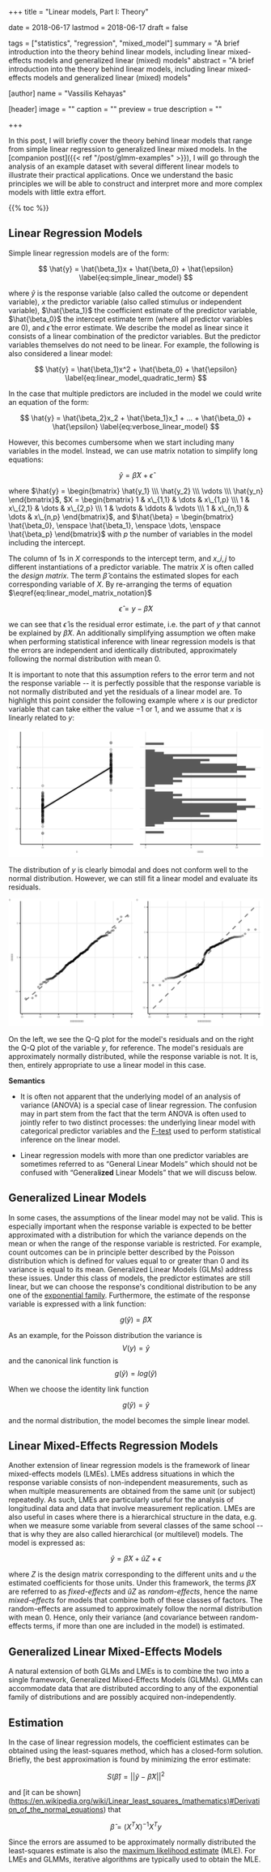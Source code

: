 +++
title = "Linear models, Part I: Theory"

date = 2018-06-17
lastmod = 2018-06-17
draft = false

tags = ["statistics", "regression", "mixed_model"]
summary = "A brief introduction into the theory behind linear models, including linear mixed-effects models and generalized linear (mixed) models"
abstract = "A brief introduction into the theory behind linear models, including linear mixed-effects models and generalized linear (mixed) models"

[author]
name = "Vassilis Kehayas"

[header]
image = ""
caption = ""
preview = true
description = ""

+++



In this post, I will briefly cover the theory behind linear models
that range from simple linear regression to generalized linear mixed models.
In the [companion post]({{< ref "/post/glmm-examples" >}}),
I will go through the analysis of 
an example dataset with several different linear models
to illustrate their practical applications.
Once we understand the basic principles
we will be able to construct and interpret more and more complex models
with little extra effort.

{{% toc %}}

## Linear Regression Models

Simple linear regression models are of the form:

$$ \hat{y} = \hat{\beta_1}x + \hat{\beta_0} + \hat{\epsilon} \label{eq:simple_linear_model} $$

where $\hat{y}$ is the response variable (also called the outcome or dependent variable),
$x$ the predictor variable (also called stimulus or independent variable),
$\hat{\beta_1}$ the coefficient estimate of the predictor variable,
$\hat{\beta_0}$ the intercept estimate term (where all predictor variables are $0$),
and $\hat{\epsilon}$ the error estimate.
We describe the model as linear since it consists of
a linear combination of the predictor variables.
But the predictor variables themselves do not need to be linear.
For example, the following is also considered a linear model:

$$ \hat{y} = \hat{\beta_1}x^2 + \hat{\beta_0} + \hat{\epsilon} \label{eq:linear_model_quadratic_term} $$

In the case that multiple predictors are included in the model
we could write an equation of the form:

$$ \hat{y} = \hat{\beta_2}x_2 + \hat{\beta_1}x_1 + ... + \hat{\beta_0} + \hat{\epsilon} \label{eq:verbose_linear_model} $$

However, this becomes cumbersome 
when we start including many variables in the model.
Instead, we can use matrix notation to simplify long equations:

$$ \hat{y} = \hat{\beta}X + \hat{\epsilon} \label{eq:linear_model_matrix_notation} $$

where
$\hat{y} = \begin{bmatrix} \hat{y_1} \\\ \hat{y_2} \\\ \vdots \\\ \hat{y_n} \end{bmatrix}$,
$X = \begin{bmatrix} 1 & x\_{1,1} & \dots & x\_{1,p} \\\ 1 & x\_{2,1} & \dots & x\_{2,p} \\\ 1 & \vdots & \ddots & \vdots \\\ 1 & x\_{n,1} & \dots & x\_{n,p} \end{bmatrix}$,
and $\hat{\beta} = \begin{bmatrix} \hat{\beta_0}, \enspace \hat{\beta_1}, \enspace \dots, \enspace \hat{\beta_p} \end{bmatrix}$
with $p$ the number of variables in the model including the intercept.

The column of $1$s in $X$ corresponds to the intercept term,
and $x\_{i,j}$ to different instantiations of a predictor variable.
The matrix $X$ is often called the *design matrix*.
The term $\hat{\beta}$ contains the estimated slopes 
for each corresponding variable of $X$.
By re-arranging the terms of equation $\eqref{eq:linear_model_matrix_notation}$

$$ \hat{\epsilon} = y - \hat{\beta}X \label{eq:linear_model_error_term} $$

we can see that $\hat{\epsilon}$ is the residual error estimate,
i.e. the part of $y$ that cannot be explained by $\hat{\beta}X$.
An additionally simplifying assumption we often make when performing
statistical inference with linear regression models is that
the errors are independent and identically distributed,
approximately following the normal distribution with mean $0$.

It is important to note that this assumption refers to the error term
and not the response variable
-- it is perfectly possible that the response variable is not normally distributed
and yet the residuals of a linear model are.
To highlight this point consider the following example where
$x$ is our predictor variable that can take either the value $-1$ or $1$,
and we assume that $x$ is linearly related to $y$:





![](outcome_distribution-1.png)<!-- -->

The distribution of $y$ is clearly bimodal 
and does not conform well to the normal distribution.
However, we can still fit a linear model and evaluate its residuals.


![](simple_linear_model_residuals-1.png)<!-- -->

On the left, we see the Q-Q plot for the model's residuals
and on the right the Q-Q plot of the variable $y$, for reference.
The model's residuals are approximately normally distributed,
while the response variable is not.
It is, then, entirely appropriate to use a linear model in this case.

**Semantics**

* It is often not apparent that 
the underlying model of an analysis of variance (ANOVA) 
is a special case of linear regression.
The confusion may in part stem from the fact that
the term ANOVA is often used to jointly refer to two distinct processes:
the underlying linear model with categorical predictor variables and
the [F-test](https://en.wikipedia.org/wiki/F-test)
used to perform statistical inference on the linear model.

* Linear regression models with more than one predictor variables 
are sometimes referred to as “General Linear Models” 
which should not be confused with “General**ized** Linear Models” 
that we will discuss below.

## Generalized Linear Models
In some cases, the assumptions of the linear model may not be valid.
This is especially important when the response variable
is expected to be better approximated with a distribution
for which the variance depends on the mean
or when the range of the response variable is restricted.
For example, count outcomes can be in principle better described by 
the Poisson distribution
which is defined for values equal to or greater than $0$ and
its variance is equal to its mean.
Generalized Linear Models (GLMs) address these issues.
Under this class of models, the predictor estimates are still linear, 
but we can choose the response's conditional distribution to be any one of the
[exponential family](https://en.wikipedia.org/wiki/Exponential_family).
Furthermore, the estimate of the response variable is expressed with a link function:

$$ g(\hat{y}) = \hat{\beta}X \label{eq:glm_link_function} $$

As an example, for the Poisson distribution the variance is
$$ V(y) = \hat{y} \label{eq:poisson_var} $$
and the canonical link function is
$$ g(\hat{y}) = log(\hat{y}) \label{eq:poisson_link} $$

When we choose the identity link function

$$ g(\hat{y}) = \hat{y} \label{eq:glm_identity} $$

and the normal distribution,
the model becomes the simple linear model.

## Linear Mixed-Effects Regression Models

Another extension of linear regression models is 
the framework of linear mixed-effects models (LMEs).
LMEs address situations in which the response variable consists of 
non-independent measurements, such as when multiple measurements 
are obtained from the same unit (or subject) repeatedly. 
As such, LMEs are particularly useful for the analysis of longitudinal data
and data that involve measurement replication.
LMEs are also useful in cases where 
there is a hierarchical structure in the data,
e.g. when we measure some variable from 
several classes of the same school
--that is why they are also called hierarchical (or multilevel) models.
The model is expressed as:

$$ \hat{y} = \hat{\beta}X + \hat{u}Z + \epsilon \label{eq:lme} $$

where $Z$ is the design matrix corresponding to the different units
and $u$ the estimated coefficients for those units.
Under this framework, the terms $\hat{\beta}X$ are referred to as *fixed-effects*
and $\hat{u}Z$ as *random-effects*,
hence the name *mixed-effects* for models that combine
both of these classes of factors.
The random-effects are assumed to approximately follow 
the normal distribution with mean $0$.
Hence, only their variance (and covariance between random-effects terms, 
if more than one are included in the model) is estimated.

## Generalized Linear Mixed-Effects Models

A natural extension of both GLMs and LMEs is
to combine the two into a single framework,
Generalized Mixed-Effects Models (GLMMs).
GLMMs can accommodate data that are distributed according to
any of the exponential family of distributions
and are possibly acquired non-independently.

## Estimation

In the case of linear regression models, 
the coefficient estimates can be obtained using 
the least-squares method, which has a closed-form solution.
Briefly, the best approximation is found by minimizing the error estimate:

$$ S(\hat{\beta}) = {|| \hat{y} - \hat{\beta} X||}^2 \label{eq:regression_criterion} $$

and
[it can be shown]
(https://en.wikipedia.org/wiki/Linear_least_squares_(mathematics)#Derivation_of_the_normal_equations)
that

$$ \hat{\beta} = (X^{T}X)^{-1}X^{T}y \label{eq:normal_equation} $$

Since the errors are assumed to be approximately normally distributed
the least-squares estimate is also the
[maximum likelihood estimate](https://en.wikipedia.org/wiki/Maximum_likelihood_estimation)
(MLE).
For LMEs and GLMMs, iterative algorithms are typically used 
to obtain the MLE.
